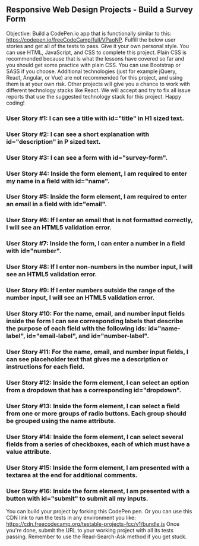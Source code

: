 ## Responsive Web Design Projects - Build a Survey Form
Objective: Build a CodePen.io app that is functionally similar to this: https://codepen.io/freeCodeCamp/full/VPaoNP.
Fulfill the below user stories and get all of the tests to pass. Give it your own personal style.
You can use HTML, JavaScript, and CSS to complete this project. Plain CSS is recommended because that is what the lessons have covered so far and you should get some practice with plain CSS. You can use Bootstrap or SASS if you choose. Additional technologies (just for example jQuery, React, Angular, or Vue) are not recommended for this project, and using them is at your own risk. Other projects will give you a chance to work with different technology stacks like React. We will accept and try to fix all issue reports that use the suggested technology stack for this project. Happy coding!
### User Story #1: I can see a title with id="title" in H1 sized text.
### User Story #2: I can see a short explanation with id="description" in P sized text.
### User Story #3: I can see a form with id="survey-form".
### User Story #4: Inside the form element, I am required to enter my name in a field with id="name".
### User Story #5: Inside the form element, I am required to enter an email in a field with id="email".
### User Story #6: If I enter an email that is not formatted correctly, I will see an HTML5 validation error.
### User Story #7: Inside the form, I can enter a number in a field with id="number".
### User Story #8: If I enter non-numbers in the number input, I will see an HTML5 validation error.
### User Story #9: If I enter numbers outside the range of the number input, I will see an HTML5 validation error.
### User Story #10: For the name, email, and number input fields inside the form I can see corresponding labels that describe the purpose of each field with the following ids: id="name-label", id="email-label", and id="number-label".
### User Story #11: For the name, email, and number input fields, I can see placeholder text that gives me a description or instructions for each field.
### User Story #12: Inside the form element, I can select an option from a dropdown that has a corresponding id="dropdown".
### User Story #13: Inside the form element, I can select a field from one or more groups of radio buttons. Each group should be grouped using the name attribute.
### User Story #14: Inside the form element, I can select several fields from a series of checkboxes, each of which must have a value attribute.
### User Story #15: Inside the form element, I am presented with a textarea at the end for additional comments.
### User Story #16: Inside the form element, I am presented with a button with id="submit" to submit all my inputs.
You can build your project by forking this CodePen pen. Or you can use this CDN link to run the tests in any environment you like: https://cdn.freecodecamp.org/testable-projects-fcc/v1/bundle.js
Once you're done, submit the URL to your working project with all its tests passing.
Remember to use the Read-Search-Ask method if you get stuck.